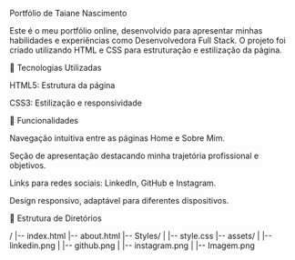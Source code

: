 Portfólio de Taiane Nascimento

Este é o meu portfólio online, desenvolvido para apresentar minhas habilidades e experiências como Desenvolvedora Full Stack. O projeto foi criado utilizando HTML e CSS para estruturação e estilização da página.

🚀 Tecnologias Utilizadas

HTML5: Estrutura da página

CSS3: Estilização e responsividade

📌 Funcionalidades

Navegação intuitiva entre as páginas Home e Sobre Mim.

Seção de apresentação destacando minha trajetória profissional e objetivos.

Links para redes sociais: LinkedIn, GitHub e Instagram.

Design responsivo, adaptável para diferentes dispositivos.

📂 Estrutura de Diretórios

/
|-- index.html
|-- about.html
|-- Styles/
|   |-- style.css
|-- assets/
|   |-- linkedin.png
|   |-- github.png
|   |-- instagram.png
|   |-- Imagem.png


